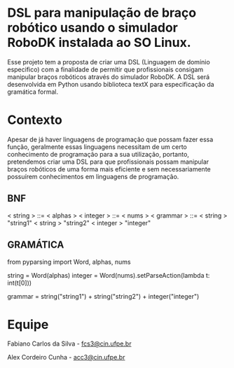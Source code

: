 # DSL para manipulação de braço robótico usando o simulador RoboDK instalada ao SO Linux.

Esse projeto tem a proposta de criar uma DSL (Linguagem de domínio especifico) com a finalidade de permitir que profissionais consigam manipular braços robóticos através do simulador RoboDK. A DSL será desenvolvida em Python usando biblioteca textX para especificação da gramática formal.

 # Contexto

Apesar de já haver linguagens de programação que possam fazer essa função, geralmente essas linguagens necessitam de um certo conhecimento de programação para a sua utilização, portanto, pretendemos criar uma DSL para que profissionais possam manipular braços robóticos de uma forma mais eficiente e sem necessariamente possuírem conhecimentos em linguagens de programação.

## BNF

< string > ::= < alphas >
< integer > ::= < nums >
< grammar > ::= < string > "string1" < string > "string2" < integer > "integer"

## GRAMÁTICA

from pyparsing import Word, alphas, nums

string = Word(alphas)
integer = Word(nums).setParseAction(lambda t: int(t[0]))

grammar = string("string1") + string("string2") + integer("integer")

# Equipe

Fabiano Carlos da Silva - fcs3@cin.ufpe.br

Alex Cordeiro Cunha - acc3@cin.ufpe.br
